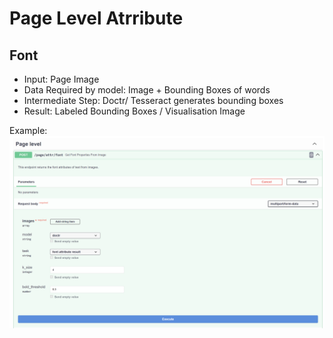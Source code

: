# Page Level Atrribute

## Font

- Input: Page Image
- Data Required by model: Image + Bounding Boxes of words
- Intermediate Step: Doctr/ Tesseract generates bounding boxes
- Result: Labeled Bounding Boxes / Visualisation Image

Example:
![Request Image](examples/font_request.png)